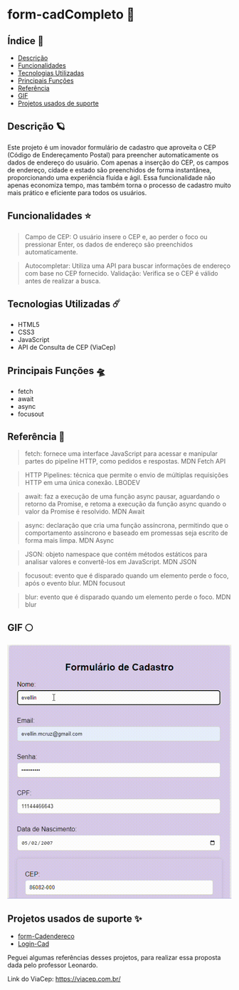 # form-cadCompleto 🚀 

## Índice 🌠

* [Descrição](#descrição)                            
* [Funcionalidades](#funcionalidades)
* [Tecnologias Utilizadas](#tecnologias-utilizadas)
* [Principais Funções](#principais-funções)
* [Referência](#referência)
* [GIF](#GIF)
* [Projetos usados de suporte](#Projetos-usados-de-suporte)

## Descrição 🪐 

Este projeto é um inovador formulário de cadastro que aproveita o CEP (Código de Endereçamento Postal) para preencher automaticamente os dados de endereço do usuário. Com apenas a inserção do CEP, os campos de endereço, cidade e estado são preenchidos de forma instantânea, proporcionando uma experiência fluida e ágil. Essa funcionalidade não apenas economiza tempo, mas também torna o processo de cadastro muito mais prático e eficiente para todos os usuários.


## Funcionalidades ⭐

> Campo de CEP: O usuário insere o CEP e, ao perder o foco ou pressionar Enter, os dados de endereço são preenchidos automaticamente.

> Autocompletar: Utiliza uma API para buscar informações de endereço com base no CEP fornecido.
Validação: Verifica se o CEP é válido antes de realizar a busca.

## Tecnologias Utilizadas ☄️

* HTML5
* CSS3
* JavaScript
* API de Consulta de CEP (ViaCep)

## Principais Funções 🛸

* fetch
* await
* async
* focusout

## Referência 🌌

> fetch: fornece uma interface JavaScript para acessar e manipular partes do pipeline HTTP, como pedidos e respostas. MDN Fetch API

> HTTP Pipelines: técnica que permite o envio de múltiplas requisições HTTP em uma única conexão. LBODEV

> await: faz a execução de uma função async pausar, aguardando o retorno da Promise, e retoma a execução da função async quando o valor da Promise é resolvido. MDN Await

> async: declaração que cria uma função assíncrona, permitindo que o comportamento assíncrono e baseado em promessas seja escrito de forma mais limpa. MDN Async

> JSON: objeto namespace que contém métodos estáticos para analisar valores e convertê-los em JavaScript. MDN JSON

> focusout: evento que é disparado quando um elemento perde o foco, após o evento blur. MDN focusout

> blur: evento que é disparado quando um elemento perde o foco. MDN blur

## GIF 🌕

![img](gif/gif-final.gif)


## Projetos usados de suporte ✨

* [form-Cadendereco](https://github.com/Evellincruz/form-Cadendereco)
* [Login-Cad](https://github.com/Evellincruz/login-cad)

Peguei algumas referências desses projetos, para realizar essa proposta dada pelo professor Leonardo.

Link do ViaCep:  https://viacep.com.br/
